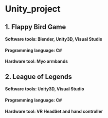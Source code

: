# Unity_project
## 1. Flappy Bird Game 
#### Software tools:        Blender, Unity3D, Visual Studio 
#### Programming language:  C#
#### Hardware tool:         Myo armbands 


## 2. League of Legends
#### Software tools:        Unity3D, Visual Studio 
#### Programming language:  C#
#### Hardware tool:         VR HeadSet and hand controller   
